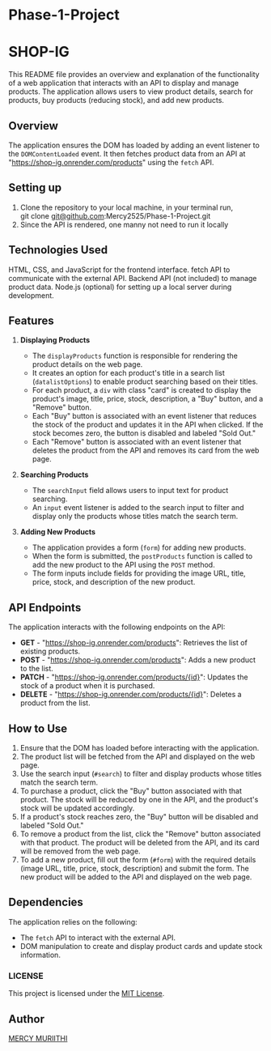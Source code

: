 # Phase-1-Project
 

# SHOP-IG

This README file provides an overview and explanation of the functionality of a web application that interacts with an API to display and manage products. 
The application allows users to view product details, search for products, buy products (reducing stock), and add new products.


## Overview

The application ensures the DOM has loaded by adding an event listener to the `DOMContentLoaded` event. It then fetches product data from an API at "https://shop-ig.onrender.com/products" using the `fetch` API.

## Setting up
 1. Clone the repository to your local machine, in your terminal run, <br>
   git clone git@github.com:Mercy2525/Phase-1-Project.git
 2. Since the API is rendered, one manny not need to run it locally 

## Technologies Used
HTML, CSS, and JavaScript for the frontend interface.
fetch API to communicate with the external API.
Backend API (not included) to manage product data.
Node.js (optional) for setting up a local server during development.

## Features

1. **Displaying Products**
   - The `displayProducts` function is responsible for rendering the product details on the web page.
   - It creates an option for each product's title in a search list (`datalistOptions`) to enable product searching based on their titles.
   - For each product, a `div` with class "card" is created to display the product's image, title, price, stock, description, a "Buy" button, and a "Remove" button.
   - Each "Buy" button is associated with an event listener that reduces the stock of the product and updates it in the API when clicked. If the stock becomes zero, the button is disabled and labeled "Sold Out."
   - Each "Remove" button is associated with an event listener that deletes the product from the API and removes its card from the web page.

2. **Searching Products**
   - The `searchInput` field allows users to input text for product searching.
   - An `input` event listener is added to the search input to filter and display only the products whose titles match the search term.

3. **Adding New Products**
   - The application provides a form (`form`) for adding new products.
   - When the form is submitted, the `postProducts` function is called to add the new product to the API using the `POST` method.
   - The form inputs include fields for providing the image URL, title, price, stock, and description of the new product.

## API Endpoints

The application interacts with the following endpoints on the API:

- **GET** - "https://shop-ig.onrender.com/products": Retrieves the list of existing products.
- **POST** - "https://shop-ig.onrender.com/products": Adds a new product to the list.
- **PATCH** - "https://shop-ig.onrender.com/products/{id}": Updates the stock of a product when it is purchased.
- **DELETE** - "https://shop-ig.onrender.com/products/{id}": Deletes a product from the list.

## How to Use

1. Ensure that the DOM has loaded before interacting with the application.
2. The product list will be fetched from the API and displayed on the web page.
3. Use the search input (`#search`) to filter and display products whose titles match the search term.
4. To purchase a product, click the "Buy" button associated with that product. The stock will be reduced by one in the API, and the product's stock will be updated accordingly.
5. If a product's stock reaches zero, the "Buy" button will be disabled and labeled "Sold Out."
6. To remove a product from the list, click the "Remove" button associated with that product. The product will be deleted from the API, and its card will be removed from the web page.
7. To add a new product, fill out the form (`#form`) with the required details (image URL, title, price, stock, description) and submit the form. The new product will be added to the API and displayed on the web page.

## Dependencies

The application relies on the following:

- The `fetch` API to interact with the external API.
- DOM manipulation to create and display product cards and update stock information.

### LICENSE
This project is licensed under the [MIT License](LICENSE).

## Author

[MERCY MURIITHI](https://github.com/Mercy2525)